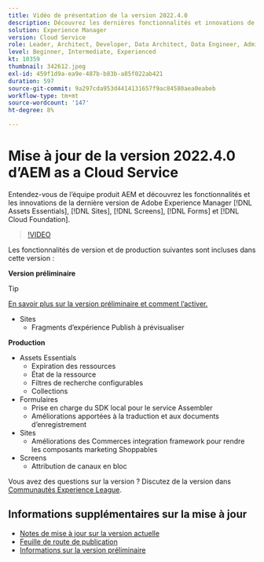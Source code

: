 ```yaml
---
title: Vidéo de présentation de la version 2022.4.0
description: Découvrez les dernières fonctionnalités et innovations de la version 2022-4-0 pour Adobe Experience Manager [!DNL Assets Essentials], [!DNL Sites], [!DNL Screens], [!DNL Forms] et [!DNL Cloud Foundation].
solution: Experience Manager
version: Cloud Service
role: Leader, Architect, Developer, Data Architect, Data Engineer, Admin, User
level: Beginner, Intermediate, Experienced
kt: 10359
thumbnail: 342612.jpeg
exl-id: 459f1d9a-ea9e-487b-b83b-a85f022ab421
duration: 597
source-git-commit: 9a297cda953d4414131657f9ac84580aea0eabeb
workflow-type: tm+mt
source-wordcount: '147'
ht-degree: 8%

---
```


# Mise à jour de la version 2022.4.0 d’AEM as a Cloud Service

Entendez-vous de l’équipe produit AEM et découvrez les fonctionnalités et les innovations de la dernière version de Adobe Experience Manager [!DNL Assets Essentials], [!DNL Sites], [!DNL Screens], [!DNL Forms] et [!DNL Cloud Foundation].

>[!VIDEO](https://video.tv.adobe.com/v/342612/?quality=12&learn=on)

Les fonctionnalités de version et de production suivantes sont incluses dans cette version :

**Version préliminaire**

>[!TIP]
>
>[En savoir plus sur la version préliminaire et comment l’activer.](https://experienceleague.adobe.com/docs/experience-manager-cloud-service/content/release-notes/prerelease.html)

* Sites
   * Fragments d’expérience Publish à prévisualiser

**Production**

* Assets Essentials
   * Expiration des ressources
   * État de la ressource
   * Filtres de recherche configurables
   * Collections
* Formulaires
   * Prise en charge du SDK local pour le service Assembler
   * Améliorations apportées à la traduction et aux documents d’enregistrement
* Sites
   * Améliorations des Commerces integration framework pour rendre les composants marketing Shoppables
* Screens
   * Attribution de canaux en bloc

Vous avez des questions sur la version ?  Discutez de la version dans [Communautés Experience League](https://adobe.ly/3LO0gOo).

## Informations supplémentaires sur la mise à jour

* [Notes de mise à jour sur la version actuelle](https://experienceleague.adobe.com/docs/experience-manager-cloud-service/content/release-notes/home.html?lang=fr)
* [Feuille de route de publication](https://experienceleague.adobe.com/docs/experience-manager-release-information/aem-release-updates/update-releases-roadmap.html?lang=fr)
* [Informations sur la version préliminaire](https://experienceleague.adobe.com/docs/experience-manager-cloud-service/content/release-notes/prerelease.html)
